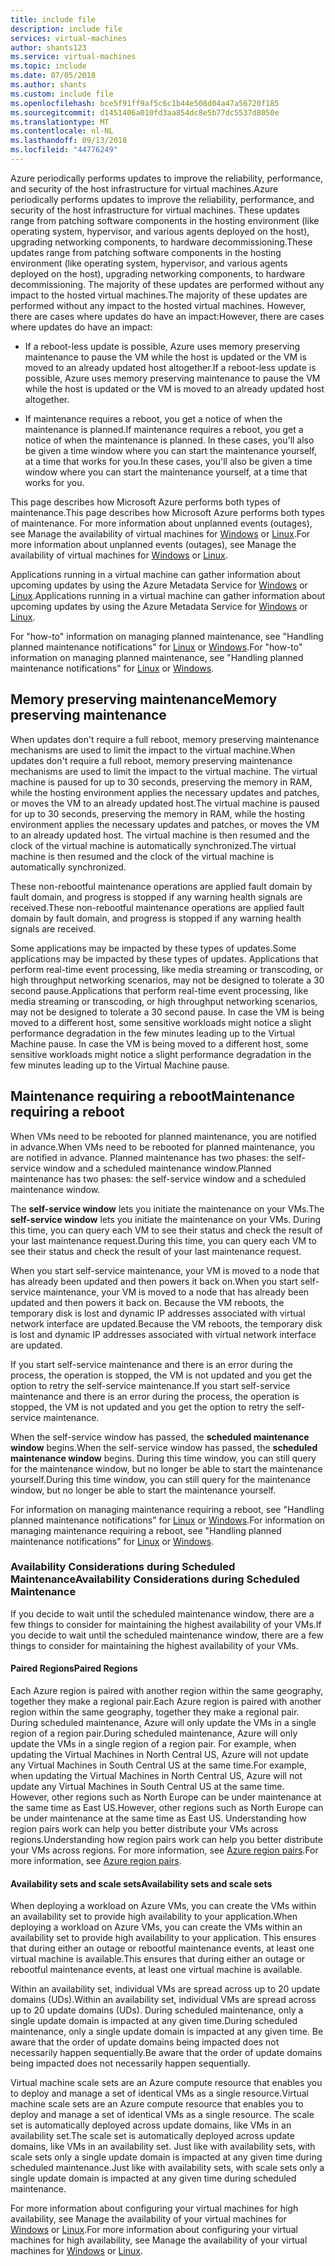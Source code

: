 ```yaml
---
title: include file
description: include file
services: virtual-machines
author: shants123
ms.service: virtual-machines
ms.topic: include
ms.date: 07/05/2018
ms.author: shants
ms.custom: include file
ms.openlocfilehash: bce5f91ff9af5c6c1b44e508d04a47a56720f185
ms.sourcegitcommit: d1451406a010fd3aa854dc8e5b77dc5537d8050e
ms.translationtype: MT
ms.contentlocale: nl-NL
ms.lasthandoff: 09/13/2018
ms.locfileid: "44776249"
---
```

<span data-ttu-id="a0e4f-103">Azure periodically performs updates to improve the reliability, performance, and security of the host infrastructure for virtual machines.</span><span class="sxs-lookup"><span data-stu-id="a0e4f-103">Azure periodically performs updates to improve the reliability, performance, and security of the host infrastructure for virtual machines.</span></span> <span data-ttu-id="a0e4f-104">These updates range from patching software components in the hosting environment (like operating system, hypervisor, and various agents deployed on the host), upgrading networking components, to hardware decommissioning.</span><span class="sxs-lookup"><span data-stu-id="a0e4f-104">These updates range from patching software components in the hosting environment (like operating system, hypervisor, and various agents deployed on the host), upgrading networking components, to hardware decommissioning.</span></span> <span data-ttu-id="a0e4f-105">The majority of these updates are performed without any impact to the hosted virtual machines.</span><span class="sxs-lookup"><span data-stu-id="a0e4f-105">The majority of these updates are performed without any impact to the hosted virtual machines.</span></span> <span data-ttu-id="a0e4f-106">However, there are cases where updates do have an impact:</span><span class="sxs-lookup"><span data-stu-id="a0e4f-106">However, there are cases where updates do have an impact:</span></span>

- <span data-ttu-id="a0e4f-107">If a reboot-less update is possible, Azure uses memory preserving maintenance to pause the VM while the host is updated or the VM is moved to an already updated host altogether.</span><span class="sxs-lookup"><span data-stu-id="a0e4f-107">If a reboot-less update is possible, Azure uses memory preserving maintenance to pause the VM while the host is updated or the VM is moved to an already updated host altogether.</span></span>

- <span data-ttu-id="a0e4f-108">If maintenance requires a reboot, you get a notice of when the maintenance is planned.</span><span class="sxs-lookup"><span data-stu-id="a0e4f-108">If maintenance requires a reboot, you get a notice of when the maintenance is planned.</span></span> <span data-ttu-id="a0e4f-109">In these cases, you'll also be given a time window where you can start the maintenance yourself, at a time that works for you.</span><span class="sxs-lookup"><span data-stu-id="a0e4f-109">In these cases, you'll also be given a time window where you can start the maintenance yourself, at a time that works for you.</span></span>

<span data-ttu-id="a0e4f-110">This page describes how Microsoft Azure performs both types of maintenance.</span><span class="sxs-lookup"><span data-stu-id="a0e4f-110">This page describes how Microsoft Azure performs both types of maintenance.</span></span> <span data-ttu-id="a0e4f-111">For more information about unplanned events (outages), see Manage the availability of virtual machines for [Windows](../articles/virtual-machines/windows/manage-availability.md) or [Linux](../articles/virtual-machines/linux/manage-availability.md).</span><span class="sxs-lookup"><span data-stu-id="a0e4f-111">For more information about unplanned events (outages), see Manage the availability of virtual machines for [Windows](../articles/virtual-machines/windows/manage-availability.md) or [Linux](../articles/virtual-machines/linux/manage-availability.md).</span></span>

<span data-ttu-id="a0e4f-112">Applications running in a virtual machine can gather information about upcoming updates by using the Azure Metadata Service for [Windows](../articles/virtual-machines/windows/instance-metadata-service.md) or [Linux](../articles/virtual-machines/linux/instance-metadata-service.md).</span><span class="sxs-lookup"><span data-stu-id="a0e4f-112">Applications running in a virtual machine can gather information about upcoming updates by using the Azure Metadata Service for [Windows](../articles/virtual-machines/windows/instance-metadata-service.md) or [Linux](../articles/virtual-machines/linux/instance-metadata-service.md).</span></span>

<span data-ttu-id="a0e4f-113">For "how-to" information on managing planned maintenance, see "Handling planned maintenance notifications" for [Linux](../articles/virtual-machines/linux/maintenance-notifications.md) or [Windows](../articles/virtual-machines/windows/maintenance-notifications.md).</span><span class="sxs-lookup"><span data-stu-id="a0e4f-113">For "how-to" information on managing planned maintenance, see "Handling planned maintenance notifications" for [Linux](../articles/virtual-machines/linux/maintenance-notifications.md) or [Windows](../articles/virtual-machines/windows/maintenance-notifications.md).</span></span>

## <a name="memory-preserving-maintenance"></a><span data-ttu-id="a0e4f-114">Memory preserving maintenance</span><span class="sxs-lookup"><span data-stu-id="a0e4f-114">Memory preserving maintenance</span></span>

<span data-ttu-id="a0e4f-115">When updates don't require a full reboot, memory preserving maintenance mechanisms are used to limit the impact to the virtual machine.</span><span class="sxs-lookup"><span data-stu-id="a0e4f-115">When updates don't require a full reboot, memory preserving maintenance mechanisms are used to limit the impact to the virtual machine.</span></span> <span data-ttu-id="a0e4f-116">The virtual machine is paused for up to 30 seconds, preserving the memory in RAM, while the hosting environment applies the necessary updates and patches, or moves the VM to an already updated host.</span><span class="sxs-lookup"><span data-stu-id="a0e4f-116">The virtual machine is paused for up to 30 seconds, preserving the memory in RAM, while the hosting environment applies the necessary updates and patches, or moves the VM to an already updated host.</span></span> <span data-ttu-id="a0e4f-117">The virtual machine is then resumed and the clock of the virtual machine is automatically synchronized.</span><span class="sxs-lookup"><span data-stu-id="a0e4f-117">The virtual machine is then resumed and the clock of the virtual machine is automatically synchronized.</span></span> 

<span data-ttu-id="a0e4f-118">These non-rebootful maintenance operations are applied fault domain by fault domain, and progress is stopped if any warning health signals are received.</span><span class="sxs-lookup"><span data-stu-id="a0e4f-118">These non-rebootful maintenance operations are applied fault domain by fault domain, and progress is stopped if any warning health signals are received.</span></span>

<span data-ttu-id="a0e4f-119">Some applications may be impacted by these types of updates.</span><span class="sxs-lookup"><span data-stu-id="a0e4f-119">Some applications may be impacted by these types of updates.</span></span> <span data-ttu-id="a0e4f-120">Applications that perform real-time event processing, like media streaming or transcoding, or high throughput networking scenarios, may not be designed to tolerate a 30 second pause.</span><span class="sxs-lookup"><span data-stu-id="a0e4f-120">Applications that perform real-time event processing, like media streaming or transcoding, or high throughput networking scenarios, may not be designed to tolerate a 30 second pause.</span></span> <span data-ttu-id="a0e4f-121"><!-- sooooo, what should they do? --> In case the VM is being moved to a different host, some sensitive workloads might notice a slight performance degradation in the few minutes leading up to the Virtual Machine pause.</span><span class="sxs-lookup"><span data-stu-id="a0e4f-121"><!-- sooooo, what should they do? --> In case the VM is being moved to a different host, some sensitive workloads might notice a slight performance degradation in the few minutes leading up to the Virtual Machine pause.</span></span> 


## <a name="maintenance-requiring-a-reboot"></a><span data-ttu-id="a0e4f-122">Maintenance requiring a reboot</span><span class="sxs-lookup"><span data-stu-id="a0e4f-122">Maintenance requiring a reboot</span></span>

<span data-ttu-id="a0e4f-123">When VMs need to be rebooted for planned maintenance, you are notified in advance.</span><span class="sxs-lookup"><span data-stu-id="a0e4f-123">When VMs need to be rebooted for planned maintenance, you are notified in advance.</span></span> <span data-ttu-id="a0e4f-124">Planned maintenance has two phases: the self-service window and a scheduled maintenance window.</span><span class="sxs-lookup"><span data-stu-id="a0e4f-124">Planned maintenance has two phases: the self-service window and a scheduled maintenance window.</span></span>

<span data-ttu-id="a0e4f-125">The **self-service window** lets you initiate the maintenance on your VMs.</span><span class="sxs-lookup"><span data-stu-id="a0e4f-125">The **self-service window** lets you initiate the maintenance on your VMs.</span></span> <span data-ttu-id="a0e4f-126">During this time, you can query each VM to see their status and check the result of your last maintenance request.</span><span class="sxs-lookup"><span data-stu-id="a0e4f-126">During this time, you can query each VM to see their status and check the result of your last maintenance request.</span></span>

<span data-ttu-id="a0e4f-127">When you start self-service maintenance, your VM is moved to a node that has already been updated and then powers it back on.</span><span class="sxs-lookup"><span data-stu-id="a0e4f-127">When you start self-service maintenance, your VM is moved to a node that has already been updated and then powers it back on.</span></span> <span data-ttu-id="a0e4f-128">Because the VM reboots, the temporary disk is lost and dynamic IP addresses associated with virtual network interface are updated.</span><span class="sxs-lookup"><span data-stu-id="a0e4f-128">Because the VM reboots, the temporary disk is lost and dynamic IP addresses associated with virtual network interface are updated.</span></span>

<span data-ttu-id="a0e4f-129">If you start self-service maintenance and there is an error during the process, the operation is stopped, the VM is not updated and you get the option to retry the self-service maintenance.</span><span class="sxs-lookup"><span data-stu-id="a0e4f-129">If you start self-service maintenance and there is an error during the process, the operation is stopped, the VM is not updated and you get the option to retry the self-service maintenance.</span></span> 

<span data-ttu-id="a0e4f-130">When the self-service window has passed, the **scheduled maintenance window** begins.</span><span class="sxs-lookup"><span data-stu-id="a0e4f-130">When the self-service window has passed, the **scheduled maintenance window** begins.</span></span> <span data-ttu-id="a0e4f-131">During this time window, you can still query for the maintenance window, but no longer be able to start the maintenance yourself.</span><span class="sxs-lookup"><span data-stu-id="a0e4f-131">During this time window, you can still query for the maintenance window, but no longer be able to start the maintenance yourself.</span></span>

<span data-ttu-id="a0e4f-132">For information on managing maintenance requiring a reboot, see "Handling planned maintenance notifications" for [Linux](../articles/virtual-machines/linux/maintenance-notifications.md) or [Windows](../articles/virtual-machines/windows/maintenance-notifications.md).</span><span class="sxs-lookup"><span data-stu-id="a0e4f-132">For information on managing maintenance requiring a reboot, see "Handling planned maintenance notifications" for [Linux](../articles/virtual-machines/linux/maintenance-notifications.md) or [Windows](../articles/virtual-machines/windows/maintenance-notifications.md).</span></span> 

### <a name="availability-considerations-during-scheduled-maintenance"></a><span data-ttu-id="a0e4f-133">Availability Considerations during Scheduled Maintenance</span><span class="sxs-lookup"><span data-stu-id="a0e4f-133">Availability Considerations during Scheduled Maintenance</span></span> 

<span data-ttu-id="a0e4f-134">If you decide to wait until the scheduled maintenance window, there are a few things to consider for maintaining the highest availability of your VMs.</span><span class="sxs-lookup"><span data-stu-id="a0e4f-134">If you decide to wait until the scheduled maintenance window, there are a few things to consider for maintaining the highest availability of your VMs.</span></span> 

#### <a name="paired-regions"></a><span data-ttu-id="a0e4f-135">Paired Regions</span><span class="sxs-lookup"><span data-stu-id="a0e4f-135">Paired Regions</span></span>

<span data-ttu-id="a0e4f-136">Each Azure region is paired with another region within the same geography, together they make a regional pair.</span><span class="sxs-lookup"><span data-stu-id="a0e4f-136">Each Azure region is paired with another region within the same geography, together they make a regional pair.</span></span> <span data-ttu-id="a0e4f-137">During scheduled maintenance, Azure will only update the VMs in a single region of a region pair.</span><span class="sxs-lookup"><span data-stu-id="a0e4f-137">During scheduled maintenance, Azure will only update the VMs in a single region of a region pair.</span></span> <span data-ttu-id="a0e4f-138">For example, when updating the Virtual Machines in North Central US, Azure will not update any Virtual Machines in South Central US at the same time.</span><span class="sxs-lookup"><span data-stu-id="a0e4f-138">For example, when updating the Virtual Machines in North Central US, Azure will not update any Virtual Machines in South Central US at the same time.</span></span> <span data-ttu-id="a0e4f-139">However, other regions such as North Europe can be under maintenance at the same time as East US.</span><span class="sxs-lookup"><span data-stu-id="a0e4f-139">However, other regions such as North Europe can be under maintenance at the same time as East US.</span></span> <span data-ttu-id="a0e4f-140">Understanding how region pairs work can help you better distribute your VMs across regions.</span><span class="sxs-lookup"><span data-stu-id="a0e4f-140">Understanding how region pairs work can help you better distribute your VMs across regions.</span></span> <span data-ttu-id="a0e4f-141">For more information, see [Azure region pairs](https://docs.microsoft.com/azure/best-practices-availability-paired-regions).</span><span class="sxs-lookup"><span data-stu-id="a0e4f-141">For more information, see [Azure region pairs](https://docs.microsoft.com/azure/best-practices-availability-paired-regions).</span></span>

#### <a name="availability-sets-and-scale-sets"></a><span data-ttu-id="a0e4f-142">Availability sets and scale sets</span><span class="sxs-lookup"><span data-stu-id="a0e4f-142">Availability sets and scale sets</span></span>

<span data-ttu-id="a0e4f-143">When deploying a workload on Azure VMs, you can create the VMs within an availability set to provide high availability to your application.</span><span class="sxs-lookup"><span data-stu-id="a0e4f-143">When deploying a workload on Azure VMs, you can create the VMs within an availability set to provide high availability to your application.</span></span> <span data-ttu-id="a0e4f-144">This ensures that during either an outage or rebootful maintenance events, at least one virtual machine is available.</span><span class="sxs-lookup"><span data-stu-id="a0e4f-144">This ensures that during either an outage or rebootful maintenance events, at least one virtual machine is available.</span></span>

<span data-ttu-id="a0e4f-145">Within an availability set, individual VMs are spread across up to 20 update domains (UDs).</span><span class="sxs-lookup"><span data-stu-id="a0e4f-145">Within an availability set, individual VMs are spread across up to 20 update domains (UDs).</span></span> <span data-ttu-id="a0e4f-146">During scheduled maintenance, only a single update domain is impacted at any given time.</span><span class="sxs-lookup"><span data-stu-id="a0e4f-146">During scheduled maintenance, only a single update domain is impacted at any given time.</span></span> <span data-ttu-id="a0e4f-147">Be aware that the order of update domains being impacted does not necessarily happen sequentially.</span><span class="sxs-lookup"><span data-stu-id="a0e4f-147">Be aware that the order of update domains being impacted does not necessarily happen sequentially.</span></span> 

<span data-ttu-id="a0e4f-148">Virtual machine scale sets are an Azure compute resource that enables you to deploy and manage a set of identical VMs as a single resource.</span><span class="sxs-lookup"><span data-stu-id="a0e4f-148">Virtual machine scale sets are an Azure compute resource that enables you to deploy and manage a set of identical VMs as a single resource.</span></span> <span data-ttu-id="a0e4f-149">The scale set is automatically deployed across update domains, like VMs in an availability set.</span><span class="sxs-lookup"><span data-stu-id="a0e4f-149">The scale set is automatically deployed across update domains, like VMs in an availability set.</span></span> <span data-ttu-id="a0e4f-150">Just like with availability sets, with scale sets only a single update domain is impacted at any given time during scheduled maintenance.</span><span class="sxs-lookup"><span data-stu-id="a0e4f-150">Just like with availability sets, with scale sets only a single update domain is impacted at any given time during scheduled maintenance.</span></span>

<span data-ttu-id="a0e4f-151">For more information about configuring your virtual machines for high availability, see Manage the availability of your virtual machines for [Windows](../articles/virtual-machines/windows/manage-availability.md) or [Linux](../articles/virtual-machines/linux/manage-availability.md).</span><span class="sxs-lookup"><span data-stu-id="a0e4f-151">For more information about configuring your virtual machines for high availability, see Manage the availability of your virtual machines for [Windows](../articles/virtual-machines/windows/manage-availability.md) or [Linux](../articles/virtual-machines/linux/manage-availability.md).</span></span>
